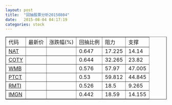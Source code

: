 ```yaml
---
layout: post
title:  "回抽股票分析20150804"
date:   2015-08-04 04:17:19
categories: stock
---
```

<script type="text/javascript">
var stockList = []
stockList.push('gb_nat');
stockList.push('gb_coty');
stockList.push('gb_wmb');
stockList.push('gb_ptct');
stockList.push('gb_rmti');
stockList.push('gb_imgn');
</script>
<table border="1">
 <tr>
 <td>代码</td>
 <td>最新价</td>
 <td>涨跌幅(%)</td>
 <td>回抽比例</td>
 <td>阻力</td>
 <td>支撑</td>
</tr>
  <tr id="nat">
  <td><a href="http://stock.finance.sina.com.cn/usstock/quotes/NAT.html" target="_blank">NAT</a></td><td></td><td></td><td>0.647</td><td>17.225</td><td>14.14</td></tr>
  <tr id="coty">
  <td><a href="http://stock.finance.sina.com.cn/usstock/quotes/COTY.html" target="_blank">COTY</a></td><td></td><td></td><td>0.644</td><td>32.265</td><td>23.82</td></tr>
  <tr id="wmb">
  <td><a href="http://stock.finance.sina.com.cn/usstock/quotes/WMB.html" target="_blank">WMB</a></td><td></td><td></td><td>0.576</td><td>57.97</td><td>47.005</td></tr>
  <tr id="ptct">
  <td><a href="http://stock.finance.sina.com.cn/usstock/quotes/PTCT.html" target="_blank">PTCT</a></td><td></td><td></td><td>0.53</td><td>59.812</td><td>44.845</td></tr>
  <tr id="rmti">
  <td><a href="http://stock.finance.sina.com.cn/usstock/quotes/RMTI.html" target="_blank">RMTI</a></td><td></td><td></td><td>0.526</td><td>18.5</td><td>9.265</td></tr>
  <tr id="imgn">
  <td><a href="http://stock.finance.sina.com.cn/usstock/quotes/IMGN.html" target="_blank">IMGN</a></td><td></td><td></td><td>0.442</td><td>18.59</td><td>14.155</td></tr>
</table>

